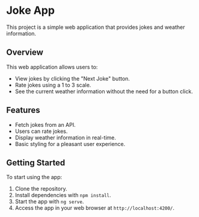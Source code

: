 # Joke App

This project is a simple web application that provides jokes and weather information.

## Overview

This web application allows users to:

- View jokes by clicking the "Next Joke" button.
- Rate jokes using a 1 to 3 scale.
- See the current weather information without the need for a button click.

## Features

- Fetch jokes from an API.
- Users can rate jokes.
- Display weather information in real-time.
- Basic styling for a pleasant user experience.

## Getting Started

To start using the app:

1. Clone the repository.
2. Install dependencies with `npm install`.
3. Start the app with `ng serve`.
4. Access the app in your web browser at `http://localhost:4200/`.
